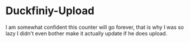 # Duckfiniy-Upload
I am somewhat confident this counter will go forever, that is why I was so lazy I didn't even bother make it actually update if he does upload.
